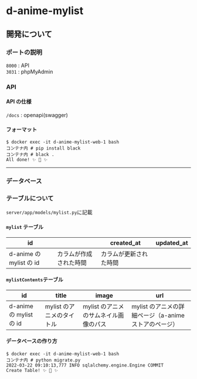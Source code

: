 # d-anime-mylist

## 開発について

### ポートの説明

`8000` : API  
`3031` : phpMyAdmin

### API

#### API の仕様

`/docs` : openapi(swagger)

#### フォーマット

```
$ docker exec -it d-anime-mylist-web-1 bash
コンテナ内 # pip install black
コンテナ内 # black .
All done! ✨ 🍰 ✨
```

---

### データベース

### テーブルについて

`server/app/models/mylist.py`に記載

#### `mylist` テーブル

| id                      |                        | created_at             | updated_at |
| ----------------------- | ---------------------- | ---------------------- | ---------- |
| d-anime の mylist の id | カラムが作成された時間 | カラムが更新された時間 |

#### `mylistContents`テーブル

| id                      | title                     | image                                 | url                                                   |
| ----------------------- | ------------------------- | ------------------------------------- | ----------------------------------------------------- |
| d-anime の mylist の id | mylist のアニメのタイトル | mylist のアニメのサムネイル画像のパス | mylist のアニメの詳細ページ（a-anime ストアのページ） |

#### データベースの作り方

```
$ docker exec -it d-anime-mylist-web-1 bash
コンテナ内 # python migrate.py
2022-03-22 09:10:13,777 INFO sqlalchemy.engine.Engine COMMIT
Create Table! ✨ 🍰 ✨
```
